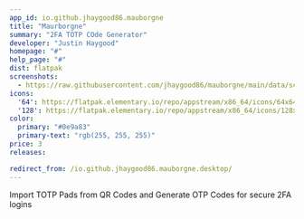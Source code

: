 ```yaml
---
app_id: io.github.jhaygood86.mauborgne
title: "Maurborgne"
summary: "2FA TOTP COde Generator"
developer: "Justin Haygood"
homepage: "#"
help_page: "#"
dist: flatpak
screenshots:
  - https://raw.githubusercontent.com/jhaygood86/mauborgne/main/data/screenshot.png
icons:
  '64': https://flatpak.elementary.io/repo/appstream/x86_64/icons/64x64/io.github.jhaygood86.mauborgne.png
  '128': https://flatpak.elementary.io/repo/appstream/x86_64/icons/128x128/io.github.jhaygood86.mauborgne.png
color:
  primary: "#0e9a83"
  primary-text: "rgb(255, 255, 255)"
price: 3
releases:

redirect_from: /io.github.jhaygood86.mauborgne.desktop/
---
```


<p>Import TOTP Pads from QR Codes and Generate OTP Codes for secure 2FA logins</p>